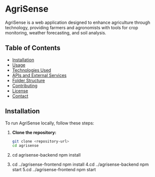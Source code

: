 # AgriSense

AgriSense is a web application designed to enhance agriculture through technology, providing farmers and agronomists with tools for crop monitoring, weather forecasting, and soil analysis.

## Table of Contents

- [Installation](#installation)
- [Usage](#usage)
- [Technologies Used](#technologies-used)
- [APIs and External Services](#apis-and-external-services)
- [Folder Structure](#folder-structure)
- [Contributing](#contributing)
- [License](#license)
- [Contact](#contact)

## Installation

To run AgriSense locally, follow these steps:

1. **Clone the repository:**

   ```bash
   git clone <repository-url>
   cd agrisense
2. cd agrisense-backend
   npm install
3. cd ../agrisense-frontend
   npm install
4.cd ../agrisense-backend
  npm start
5.cd ../agrisense-frontend
  npm start
